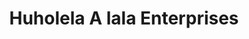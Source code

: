 ---
title: "Huholela A lala Enterprises"
url: /western-division/huholela-a-lala-enterprises/
shop: supermarket
---